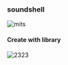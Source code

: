 ### soundshell
![mits](https://user-images.githubusercontent.com/41709736/78001828-9d913e00-7379-11ea-848d-3313975943b7.png)



#### Create with library
![2323](https://user-images.githubusercontent.com/41709736/77847068-92190800-71fd-11ea-9ae5-d959301dcc9f.png)

